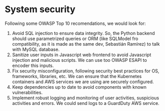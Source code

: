 # System security

Following some OWASP Top 10 recomendations, we would look for:

1. Avoid SQL injection to ensure data integrity. So, the Python backend should use parametrized queries or ORM (like SQLModel fro compatibility, as it is made as the same dev, Sebastián Ramírez) to talk with MySQL database.
2. Sanitize user inputs in Javascript web frontend to avoid Javascript injection and malicious scripts. We can use too OWASP ESAPI to encoder this inputs.
3. Fix security misconfiguration, following security best practices for OS, frameworks, libraries, etc. We can ensure that the Kubernetes containers and AWS services we are using are securely configured.
4. Keep dependencies up to date to avoid components with known vulnerabilities.
5. Implement robust logging and monitoring of user activities, suspicious activities and errors. We could send logs to a GuardDuty AWS service.
